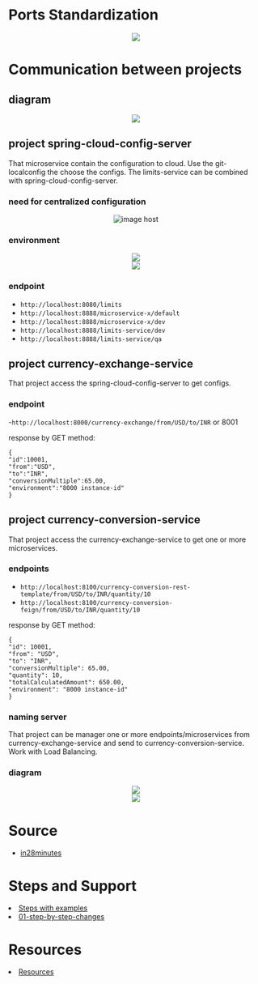 # Ports Standardization

<div align="center"><img src="https://thumbs2.imgbox.com/42/29/6qovsXzK_t.png"/></div>


# Communication between projects

## diagram

<div align="center"><img src="https://thumbs2.imgbox.com/da/57/Fv0Y91PJ_t.png" /></div>

## project spring-cloud-config-server

That microservice contain the configuration to cloud. Use the git-localconfig the choose the configs. The limits-service can be combined with spring-cloud-config-server.

### need for centralized configuration

<div align="center"><img src="https://thumbs2.imgbox.com/6d/fe/JDgTdTcV_t.png" alt="image host"/></div>

<div align="center"></div>

### environment

<div align="center"><img src="https://thumbs2.imgbox.com/7f/b7/pZ9wmgcy_t.png" /></div>


<div align="center"><img src="https://thumbs2.imgbox.com/96/86/kncvkFn0_t.png" /></div>

### endpoint

- ```http://localhost:8080/limits```
- ```http://localhost:8888/microservice-x/default```
- ```http://localhost:8888/microservice-x/dev```
- ```http://localhost:8888/limits-service/dev```
- ```http://localhost:8888/limits-service/qa```


## project currency-exchange-service

That project access the spring-cloud-config-server to get configs.

### endpoint
-```http://localhost:8000/currency-exchange/from/USD/to/INR``` or 8001

response by GET method:
```
{
"id":10001,
"from":"USD",
"to":"INR",
"conversionMultiple":65.00,
"environment":"8000 instance-id"
}
```

## project currency-conversion-service


That project access the currency-exchange-service to get one or more microservices.


### endpoints

- ```http://localhost:8100/currency-conversion-rest-template/from/USD/to/INR/quantity/10```
- ```http://localhost:8100/currency-conversion-feign/from/USD/to/INR/quantity/10 ```

response by GET method:

```
{
"id": 10001,
"from": "USD",
"to": "INR",
"conversionMultiple": 65.00,
"quantity": 10,
"totalCalculatedAmount": 650.00,
"environment": "8000 instance-id"
}
```

### naming server

That project can be manager one or more endpoints/microservices from currency-exchange-service and send to currency-conversion-service. Work with Load Balancing.

### diagram

<div align="center"><img src="https://thumbs2.imgbox.com/d7/55/4wCHWfKX_t.png" /></div>


<div align="center"><img src="https://thumbs2.imgbox.com/23/6b/i71KSqCs_t.png" /></div>


# Source

<ul>
  <li>
     <a href="https://github.com/in28minutes/spring-microservices-v2"> in28minutes</a>
  </li>
</ul>

# Steps and Support

<li>
     <a href="https://github.com/in28minutes/spring-microservices-v2/tree/main/02.restful-web-services">Steps with examples</a>
</li>

<li>
     <a href="https://github.com/in28minutes/spring-microservices-v2/blob/main/03.microservices/01-step-by-step-changes/microservices-v2-1.md">01-step-by-step-changes</a>
</li>


# Resources

<li>
     <a href="https://www.in28minutes.com/microservices-course-resources">Resources</a>
</li>
